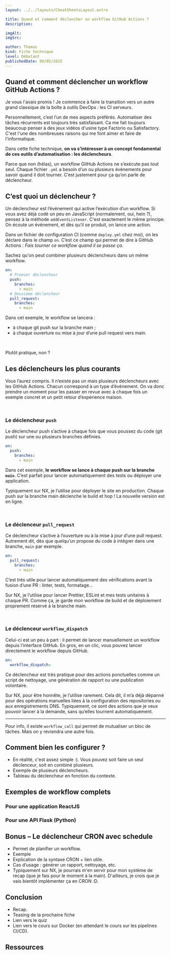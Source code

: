 ```yaml
---
layout: ../../layouts/CheatSheetsLayout.astro

title: Quand et comment déclencher un workflow GitHub Actions ?
description: 

imgAlt: 
imgSrc: 

author: Thomas
kind: Fiche technique
level: Débutant
publishedDate: 09/05/2025
---
```


<article>

# Quand et comment déclencher un workflow GitHub Actions ?

Je vous l'avais promis ! Je commence à faire la transition vers un autre grand classique de la boîte à outils DevOps : les CI serveurs. 

Personnellement, c’est l’un de mes aspects préférés. Automatiser des tâches récurrents est toujours très satisfaisant. Ca me fait toujours beaucoup penser à des jeux vidéos d'usine type Factorio ou Satisfactory. C'est l'une des nombreuses raisons qui me font aimer et faire de l'informatique.

Dans cette fiche technique, **on va s’intéresser à un concept fondamental de ces outils d’automatisation : les déclencheurs**.

Parce que non (hélas), un workflow GitHub Actions ne s’exécute pas tout seul. Chaque fichier `.yml` a besoin d’un ou plusieurs événements pour savoir quand il doit tourner. C’est justement pour ça qu’on parle de déclencheur.

## C’est quoi un déclencheur ?

Un déclencheur est l’événement qui active l’exécution d’un workflow. Si vous avez déjà codé un peu en JavaScript (normalement, oui, hein ?), pensez à la méthode `addEventListener`. C'est exactement le même principe. On écoute un événement, et dès qu’il se produit, on lance une action.

Dans un fichier de configuration CI (comme `deploy.yml` chez moi), on les déclare dans le champ `on`. C’est ce champ qui permet de dire à GitHub Actions : _Fais tourner ce workflow quand il se passe ça_.

Sachez qu'on peut combiner plusieurs déclencheurs dans un même workflow.

```yml
on:
  # Premier déclencheur 
  push:
    branches:
      - main
  # Deuxième déclencheur 
  pull_request:
    branches:
      - main
```

Dans cet exemple, le workflow se lancera :
- à chaque git push sur la branche main ;
- à chaque ouverture ou mise à jour d’une pull request vers main.

<br>

Plutôt pratique, non ?

## Les déclencheurs les plus courants

Vous l’aurez compris. Il n’existe pas un mais plusieurs déclencheurs avec les GitHub Actions. Chacun correspond à un type d’événement. On va donc prendre un moment pour les passer en revue avec à chaque fois un exemple concret et un petit retour d’expérience maison.

<br>

### Le déclencheur `push`
Le déclencheur push s’active à chaque fois que vous poussez du code (git push) sur une ou plusieurs branches définies.

```yml
on:
  push:
    branches:
      - main
```

Dans cet exemple, **le workflow se lance à chaque push sur la branche `main`**. C’est parfait pour lancer automatiquement des tests ou déployer une application.

Typiquement sur NX, je l’utilise pour déployer le site en production. Chaque push sur la branche main déclenche le build et hop ! La nouvelle version est en ligne.

<br>

### Le déclenceur `pull_request`
Ce déclencheur s’active à l’ouverture ou à la mise à jour d’une pull request. Autrement dit, dès que quelqu’un propose du code à intégrer dans une branche, `main` par exemple.

```yml
on:
  pull_request:
    branches:
      - main
```

C’est très utile pour lancer automatiquement des vérifications avant la fusion d’une PR : linter, tests, formatage…

Sur NX, je l’utilise pour lancer Prettier, ESLint et mes tests unitaires à chaque PR. Comme ça, je garde mon workflow de build et de déploiement proprement réservé à la branche main.

<br>

### Le déclenceur `workflow_dispatch`
Celui-ci est un peu à part : il permet de lancer manuellement un workflow depuis l’interface GitHub. En gros, en un clic, vous pouvez lancer directement le workflow depuis GitHub.

```yml
on:
  workflow_dispatch:
```

Ce déclencheur est très pratique pour des actions ponctuelles comme un script de nettoyage, une génération de rapport ou une publication volontaire.

Sur NX, pour être honnête, je l’utilise rarement. Cela dit, il m’a déjà dépanné pour des opérations manuelles liées à la configuration des repositories ou aux enregistrements DNS. Typiquement, ce sont des actions que je veux pouvoir lancer à la demande, sans qu’elles tournent automatiquement.

---

Pour info, il existe `workflow_call` qui permet de mutualiser un bloc de tâches. Mais on y reviendra une autre fois.

## Comment bien les configurer ?

- En réalité, c'est assez simple :). Vous pouvez soit faire un seul déclenceur, soit en combiné plusieurs.
- Exemple de plusieurs déclencheurs.
- Tableau du déclencheur en fonction du contexte.

## Exemples de workflow complets 

### Pour une application ReactJS

### Pour une API Flask (Python)

## Bonus – Le déclencheur CRON avec schedule

- Permet de planifier un workflow.
- Exemple
- Explication de la syntaxe CRON + lien utile.
- Cas d’usage : générer un rapport, nettoyage, etc.
- Typiquement sur NX, je pourrais m'en servir pour mon système de recap (que je fais pour le moment à la main). D'ailleurs, je crois que je vais bientôt implémenter ça en CRON :D.

## Conclusion

- Recap.
- Teasing de la prochaine fiche
- Lien vers le quiz
- Lien vers le cours sur Docker (en attendant le cours sur les pipelines CI/CD).

## Ressources

</article>
